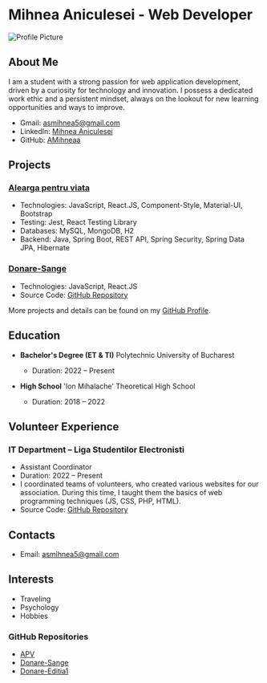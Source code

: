 # Mihnea Aniculesei - Web Developer

![Profile Picture](URL_TO_YOUR_PROFILE_PICTURE)

## About Me

I am a student with a strong passion for web application development, driven by a curiosity for technology and innovation. I possess a dedicated work ethic and a persistent mindset, always on the lookout for new learning opportunities and ways to improve.

- Gmail: asmihnea5@gmail.com
- LinkedIn: [Mihnea Aniculesei](LINKEDIN_PROFILE_URL)
- GitHub: [AMihneaa](GITHUB_PROFILE_URL)

## Projects

### [Alearga pentru viata](PROJECT_URL)

- Technologies: JavaScript, React.JS, Component-Style, Material-UI, Bootstrap
- Testing: Jest, React Testing Library
- Databases: MySQL, MongoDB, H2
- Backend: Java, Spring Boot, REST API, Spring Security, Spring Data JPA, Hibernate

### [Donare-Sange](PROJECT_URL)

- Technologies: JavaScript, React.JS
- Source Code: [GitHub Repository](GITHUB_REPO_URL)

More projects and details can be found on my [GitHub Profile](GITHUB_PROFILE_URL).

## Education

- **Bachelor's Degree (ET & TI)**
  Polytechnic University of Bucharest
  - Duration: 2022 – Present

- **High School**
  'Ion Mihalache' Theoretical High School
  - Duration: 2018 – 2022

## Volunteer Experience

### IT Department – Liga Studentilor Electronisti

- Assistant Coordinator
- Duration: 2022 – Present
- I coordinated teams of volunteers, who created various websites for our association. During this time, I taught them the basics of web programming techniques (JS, CSS, PHP, HTML).
- Source Code: [GitHub Repository](GITHUB_REPO_URL)

## Contacts

- Email: asmihnea5@gmail.com

## Interests

- Traveling
- Psychology
- Hobbies

### GitHub Repositories

- [APV](GITHUB_REPO_APV)
- [Donare-Sange](GITHUB_REPO_Donare-Sange)
- [Donare-Editia1](GITHUB_REPO_Donare-Editia1)
